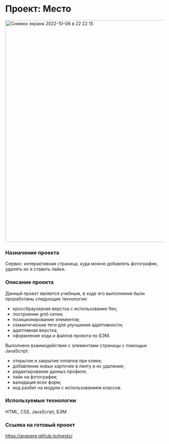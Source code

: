 # Проект: Место
<img width="700" alt="Снимок экрана 2022-10-06 в 22 22 15" src="https://user-images.githubusercontent.com/91882066/194400750-c28f7d35-b673-4dc8-9d67-97679f0689eb.png">


### Назначение проекта
Сервис: интерактивная страница, куда можно добавлять фотографии, удалять их и ставить лайки.

### Описание проекта
Данный проект является учебным, в ходе его выполнения были проработаны следующие технологии:

+ кроссбраузерная верстка с использование flex;
+ построение grid-сетки;
+ позиционирование элементов;
+ семантические теги для улучшения адаптивности;
+ адаптивная верстка;
+ оформление кода и файлов проекта по БЭМ.

Выполнено взаимодействие с элементами страницы с помощью JavaScript:
+ открытие и закрытие попапов при клике;
+ добавление новых карточек в ленту и их удаление;
+ редактирование данных профиля;
+ лайк на фотографии;
+ валидация всех форм;
+ код разбит на модули с использованием классов.

### Используемые технологии
HTML, CSS, JavaScript, БЭМ

### Ссылка на готовый проект
https://anaserg.github.io/mesto/
